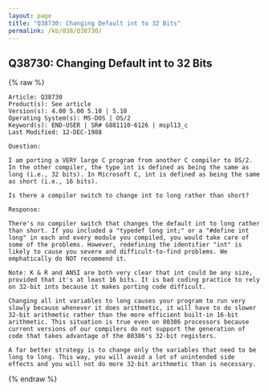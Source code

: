 ```yaml
---
layout: page
title: "Q38730: Changing Default int to 32 Bits"
permalink: /kb/038/Q38730/
---
```


## Q38730: Changing Default int to 32 Bits

{% raw %}

	Article: Q38730
	Product(s): See article
	Version(s): 4.00 5.00 5.10 | 5.10
	Operating System(s): MS-DOS | OS/2
	Keyword(s): END-USER | SR# G881110-6126 | mspl13_c
	Last Modified: 12-DEC-1988
	
	Question:
	
	I am porting a VERY large C program from another C compiler to OS/2.
	In the other compiler, the type int is defined as being the same as
	long (i.e., 32 bits). In Microsoft C, int is defined as being the same
	as short (i.e., 16 bits).
	
	Is there a compiler switch to change int to long rather than short?
	
	Response:
	
	There's no compiler switch that changes the default int to long rather
	than short. If you included a "typedef long int;" or a "#define int
	long" in each and every module you compiled, you would take care of
	some of the problems. However, redefining the identifier "int" is
	likely to cause you severe and difficult-to-find problems. We
	emphatically do NOT recommend it.
	
	Note: K & R and ANSI are both very clear that int could be any size,
	provided that it's at least 16 bits. It is bad coding practice to rely
	on 32-bit ints because it makes porting code difficult.
	
	Changing all int variables to long causes your program to run very
	slowly because whenever it does arithmetic, it will have to do slower
	32-bit arithmetic rather than the more efficient built-in 16-bit
	arithmetic. This situation is true even on 80386 processors because
	current versions of our compilers do not support the generation of
	code that takes advantage of the 80386's 32-bit registers.
	
	A far better strategy is to change only the variables that need to be
	long to long. This way, you will avoid a lot of unintended side
	effects and you will not do more 32-bit arithmetic than is necessary.

{% endraw %}
